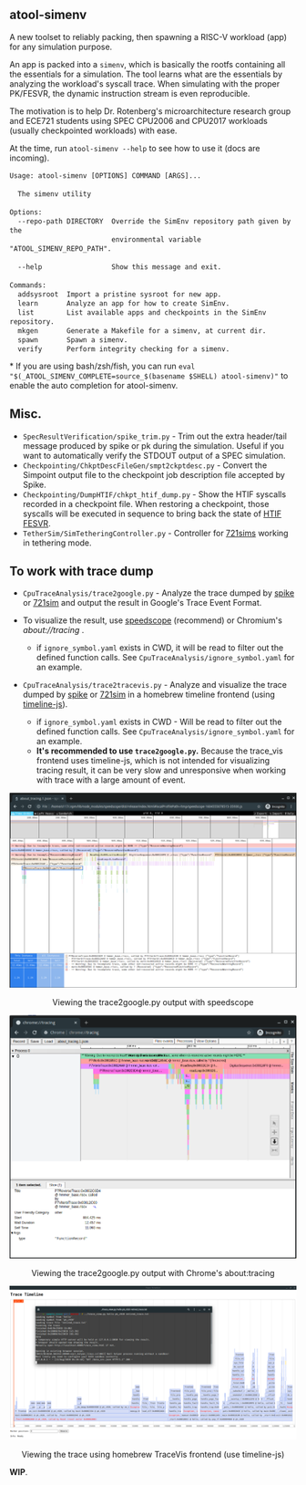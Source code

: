 ## atool-simenv
A new toolset to reliably packing, then spawning a RISC-V workload (app) for any simulation purpose.

An app is packed into a `simenv`, which is basically the rootfs containing all the essentials for a simulation. The tool learns what are the essentials by analyzing the workload's syscall trace. When simulating with the proper PK/FESVR, the dynamic instruction stream is even reproducible.  

The motivation is to help Dr. Rotenberg's microarchitecture research group and ECE721 students using SPEC CPU2006 and CPU2017 workloads (usually checkpointed workloads) with ease.

At the time, run `atool-simenv --help` to see how to use it (docs are incoming). 

```
Usage: atool-simenv [OPTIONS] COMMAND [ARGS]...

  The simenv utility

Options:
  --repo-path DIRECTORY  Override the SimEnv repository path given by the
                         environmental variable "ATOOL_SIMENV_REPO_PATH".

  --help                 Show this message and exit.

Commands:
  addsysroot  Import a pristine sysroot for new app.
  learn       Analyze an app for how to create SimEnv.
  list        List available apps and checkpoints in the SimEnv repository.
  mkgen       Generate a Makefile for a simenv, at current dir.
  spawn       Spawn a simenv.
  verify      Perform integrity checking for a simenv.

```

\* If you are using bash/zsh/fish, you can run `eval "$(_ATOOL_SIMENV_COMPLETE=source_$(basename $SHELL) atool-simenv)"` to enable the auto completion for atool-simenv.

## Misc.

- `SpecResultVerification/spike_trim.py` - Trim out the extra header/tail message produced by spike or pk during the simulation. Useful if you want to automatically verify the STDOUT output of a SPEC simulation.
- `Checkpointing/ChkptDescFileGen/smpt2ckptdesc.py` - Convert the Simpoint output file to the checkpoint job description file accepted by Spike.
- `Checkpointing/DumpHTIF/chkpt_htif_dump.py` - Show the HTIF syscalls recorded in a checkpoint file. When restoring a checkpoint, those syscalls will be executed in sequence to bring back the state of [HTIF FESVR](https://github.com/s117/riscv-fesvr).
- `TetherSim/SimTetheringController.py` - Controller for [721sims](https://github.ncsu.edu/jli95/721sim/tree/trace_support) working in tethering mode.


## To work with trace dump

- `CpuTraceAnalysis/trace2google.py` - Analyze the trace dumped by [spike](https://github.com/s117/riscv-isa-sim/tree/WIB_trace_support) or [721sim](https://github.ncsu.edu/jli95/721sim/tree/trace_support) and output the result in Google's Trace Event Format.
- To visualize the result, use [speedscope](https://github.com/jlfwong/speedscope) (recommend) or Chromium's *about://tracing* .
  - if `ignore_symbol.yaml` exists in CWD, it will be read to filter out the defined function calls. See `CpuTraceAnalysis/ignore_symbol.yaml` for an example.

- `CpuTraceAnalysis/trace2tracevis.py` - Analyze and visualize the trace dumped by [spike](https://github.com/s117/riscv-isa-sim/tree/WIB_trace_support) or [721sim](https://github.ncsu.edu/jli95/721sim/tree/trace_support) in a homebrew timeline frontend (using [timeline-js](https://github.com/visjs/vis-timeline)).
  - if `ignore_symbol.yaml` exists in CWD - Will be read to filter out the defined function calls. See `CpuTraceAnalysis/ignore_symbol.yaml` for an example.
  - **It's recommended to use `trace2google.py`.** Because the trace_vis frontend uses timeline-js, which is not intended for visualizing tracing result, it can be very slow and unresponsive when working with trace with a large amount of event.

![image-20201105011703029](https://raw.githubusercontent.com/s117/anycore-dbg-supplement/master/README.assets/image-20201105011703029.png)

<p align=center>Viewing the trace2google.py output with speedscope</p>

![image-20201105011839379](https://raw.githubusercontent.com/s117/anycore-dbg-supplement/master/README.assets/image-20201105011839379.png)

<p align=center>Viewing the trace2google.py output with Chrome's about:tracing</p>

![image-20200813043919822](https://raw.githubusercontent.com/s117/anycore-dbg-supplement/master/README.assets/image-20200813043919822.png)

<p align=center>Viewing the trace using homebrew TraceVis frontend (use timeline-js)</p>

**WIP**.